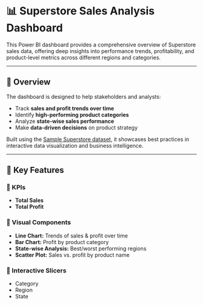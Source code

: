 # 📊 Superstore Sales Analysis Dashboard

This Power BI dashboard provides a comprehensive overview of Superstore sales data, offering deep insights into performance trends, profitability, and product-level metrics across different regions and categories.

---

## 🚀 Overview

The dashboard is designed to help stakeholders and analysts:
- Track **sales and profit trends over time**
- Identify **high-performing product categories**
- Analyze **state-wise sales performance**
- Make **data-driven decisions** on product strategy

Built using the [Sample Superstore dataset](#dataset), it showcases best practices in interactive data visualization and business intelligence.

---

## 📌 Key Features

### 🔹 KPIs
- **Total Sales**
- **Total Profit**

### 🔹 Visual Components
- **Line Chart:** Trends of sales & profit over time
- **Bar Chart:** Profit by product category
- **State-wise Analysis:** Best/worst performing regions
- **Scatter Plot:** Sales vs. profit by product name

### 🔹 Interactive Slicers
- Category  
- Region  
- State   



